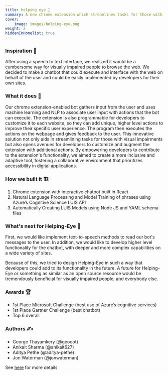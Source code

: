 ```yaml
---
title: helping eye 🦉
summary: A new chrome extension which streamlines tasks for those with visual impairments. The bot gathers input from the user and uses machine learning and NLP to associate user input with actions that the bot can execute.
cover:
    image: images/helping-eye.png
weight: 2
hiddenInHomelist: true
---
```


### Inspiration 🌻
After using a speech to text interface, we realized it would be a cumbersome way for visually impaired people to browse the web. We decided to make a chatbot that could execute and interface with the web on behalf of the user and could be easily implemented by developers for their own sites.

### What it does 🔎
Our chrome extension-enabled bot gathers input from the user and uses machine learning and NLP to associate user input with actions that the bot can execute. The extension is also programmable for developers to customize it to each website, so they can add unique, higher level actions to improve their specific user experience. The program then executes the actions on the webpage and gives feedback to the user. This innovative solution not only aids in streamlining tasks for those with visual impairments but also opens avenues for developers to customize and augment the extension with additional actions. By empowering developers to contribute to the extension's functionality, we aimed to create a more inclusive and adaptive tool, fostering a collaborative environment that prioritizes accessibility in digital applications.


### How we built it 🏗
1. Chrome extension with interactive chatbot built in React
2. Natural Language Processing and Model Training of phrases using Azure’s Cognitive Science LUIS API
3. Automatically Creating LUIS Models using Node JS and YAML schema files

### What's next for Helping-Eye 🤔
First, we would like implement text-to-speech methods to read our bot's messages to the user. In addition, we would like to develop higher level functionality for the chatbot, with deeper and more complex capabilities on a wide variety of sites. 

Because of this, we tried to design Helping-Eye in such a way that developers could add to its functionality in the future. A future for Helping-Eye or something as similar as an open source resource would be tremendously beneficial for visually impaired people, and everybody else.

### Awards 🏆
- 1st Place Microsoft Challenge (best use of Azure’s cognitive services)
- 1st Place Gartner Challenge (best chatbot)
- Top 6 overall

### Authors ✍
- George Thayamkery (@geooot)
- Anikait Sharma (@anikait627)
- Aditya Pethe (@aditya-pethe)
- Jon Waterman (@jonwaterman)


See [here](https://github.com/anikait627/helping-eye) for more details